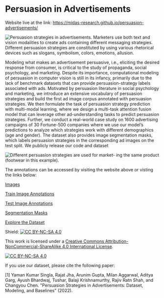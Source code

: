 # Persuasion in Advertisements

Website live at the link: https://midas-research.github.io/persuasion-advertisements/

![Persuasion strategies in advertisements. Marketers use both text and vision modalities to create ads containing different messaging strategies. Different persuasion strategies are constituted by using various rhetorical devices such as slogans, symbolism, colors, emotions, allusion.](img/flowchart.png "Persuasion Strategies present in Advertisements")

Modeling what makes an advertisement persuasive, i.e., eliciting the desired response from consumer, is critical to the study of propaganda, social psychology, and marketing. Despite its importance, computational modeling of persuasion in computer vision is still in its infancy, primarily due to the lack of benchmark datasets that can provide persuasion-strategy labels associated with ads. Motivated by persuasion literature in social psychology and marketing, we introduce an extensive vocabulary of persuasion strategies and build the first ad image corpus annotated with persuasion strategies. We then formulate the task of persuasion strategy prediction with multi-modal learning, where we design a multi-task attention fusion model that can leverage other ad-understanding tasks to predict persuasion strategies. Further, we conduct a real-world case study on 1600 advertising campaigns of 30 Fortune-500 companies where we use our model’s predictions to analyze which strategies work with different demographics (age and gender). The dataset also provides image segmentation masks, which labels persuasion strategies in the corresponding ad images on the test split. We publicly release our code and dataset

![Different persuasion strategies are used for market- ing the same product (footwear in this example).](img/description.jpg "Examples of Persuasion Strategies present in Advertisements")

The annotations can be accessed by visiting the website above or visting the links below:

[Images](https://drive.google.com/drive/folders/1UJ-lQHg0IW_9n4zvp5PJanmPaqGmsw0u?usp=sharing)

[Train Image Annotations](https://github.com/midas-research/persuasion-advertisements/blob/Persuasion-Prediction-Model/Persuasion-Modelling-Code/data/annotations_file_train_set.json)

[Test Image Annotations](https://github.com/midas-research/persuasion-advertisements/blob/Persuasion-Prediction-Model/Persuasion-Modelling-Code/data/annotations_test_set.json)

[Segmentation Masks](https://github.com/midas-research/persuasion-advertisements/blob/Persuasion-Prediction-Model/Persuasion-Modelling-Code/segmentation-masks/AnnotationImageSegmentation_Batch_5_.xml)

[Explore the Dataset](https://midas-research.github.io/persuasion-advertisements/CategoryWisePage.html)

Shield: [![CC BY-NC-SA 4.0][cc-by-nc-sa-shield]][cc-by-nc-sa]

This work is licensed under a
[Creative Commons Attribution-NonCommercial-ShareAlike 4.0 International License][cc-by-nc-sa].

[![CC BY-NC-SA 4.0][cc-by-nc-sa-image]][cc-by-nc-sa]

[cc-by-nc-sa]: http://creativecommons.org/licenses/by-nc-sa/4.0/
[cc-by-nc-sa-image]: https://licensebuttons.net/l/by-nc-sa/4.0/88x31.png
[cc-by-nc-sa-shield]: https://img.shields.io/badge/License-CC%20BY--NC--SA%204.0-lightgrey.svg

If you use our dataset, please cite the following paper:

[1] Yaman Kumar Singla, Rajat Jha, Arunim Gupta, Milan Aggarwal, Aditya Garg, Ayush Bhardwaj, Tushar, Balaji Krishnamurthy, Rajiv Ratn Shah, and Changyou Chen. "Persuasion Strategies in Advertisements: Dataset, Modeling, and Baselines" (2022). 
